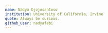 ```yaml
---
name: Nadya Djojosantoso
institution: University of California, Irvine
quote: Always be curious.
github_user: nadyafebi
---
```

